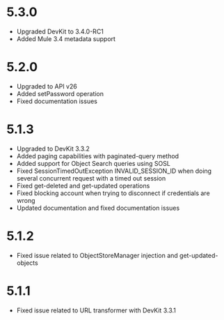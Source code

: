 5.3.0
=====
 - Upgraded DevKit to 3.4.0-RC1
 - Added Mule 3.4 metadata support

5.2.0
=====
 - Upgraded to API v26
 - Added setPassword operation
 - Fixed documentation issues

5.1.3
=====
 - Upgraded to DevKit 3.3.2
 - Added paging capabilities with paginated-query method
 - Added support for Object Search queries using SOSL
 - Fixed SessionTimedOutException INVALID_SESSION_ID when doing several concurrent request with a timed out session
 - Fixed get-deleted and get-updated operations
 - Fixed blocking account when trying to disconnect if credentials are wrong
 - Updated documentation and fixed documentation issues 

5.1.2
=====
 - Fixed issue related to ObjectStoreManager injection and get-updated-objects

5.1.1
=====
 - Fixed issue related to URL transformer with DevKit 3.3.1
